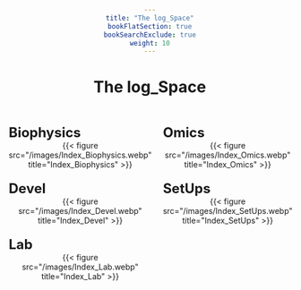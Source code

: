```yaml
---
title: "The log_Space"
bookFlatSection: true
bookSearchExclude: true
weight: 10
---
```


# The log_Space

<style>
    body {
        text-align: center;
        margin: 20px;
    }
    .grid-container {
        display: grid;
        grid-template-columns: repeat(2, 1fr); /* 2 columns */
        grid-template-rows: repeat(3, auto); /* 3 rows */
        gap: 20px;
        max-width: 700px;
        margin: auto;
        margin-top: 50px;
    }
    .grid-item {
        display: flex;
        flex-direction: column;
        align-items: center;
    }
    .grid-item .label {
        font-size: 24px;
        font-weight: bold;
        align-self: flex-start; /* Aligns the label to the left */
    }
    .grid-item a {
        text-decoration: none;
    }
    .grid-item img {
        width: 100%;
        max-width: 350px; /* Adjust size */
        height: auto;
        border-radius: 10px; /* Optional rounded corners */
        cursor: pointer;
        transition: transform 0.2s ease-in-out;
    }
    .grid-item img:hover {
        transform: scale(1.05); /* Slight zoom effect */
    }

</style>

<div class="grid-container">
    <!-- Repeat this block for 6 images -->
    <div class="grid-item">
        <div class="label">Biophysics</div>
        <a href="#section1">
            {{< figure src="/images/Index_Biophysics.webp" title="Index_Biophysics" >}}
        </a>
    </div>
    <div class="grid-item">
        <div class="label">Omics</div>
        <a href="#section1">
            {{< figure src="/images/Index_Omics.webp" title="Index_Omics" >}}
        </a>
    </div>
    <div class="grid-item">
        <div class="label">Devel</div>
        <a href="#section1">
            {{< figure src="/images/Index_Devel.webp" title="Index_Devel" >}}
        </a>
    </div>
    <div class="grid-item">
        <div class="label">SetUps</div>
        <a href="#section1">
            {{< figure src="/images/Index_SetUps.webp" title="Index_SetUps" >}}
        </a>
    </div>
    <div class="grid-item">
        <div class="label">Lab</div>
        <a href="#section1">
            {{< figure src="/images/Index_Lab.webp" title="Index_Lab" >}}
        </a>
    </div>
</div>
